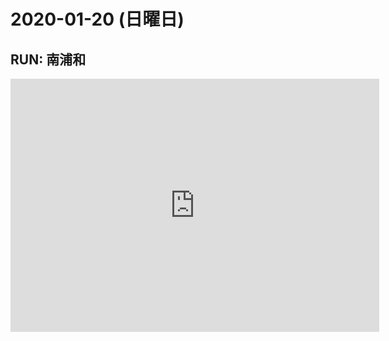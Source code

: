 # 2020-01-20 (日曜日)

## RUN: 南浦和

<iframe height='405' width='590' frameborder='0' allowtransparency='true' scrolling='no' src='https://www.strava.com/activities/3003304724/embed/d1fbee2188a41bcc8421efc750409fcb1b7bbce3'></iframe>
